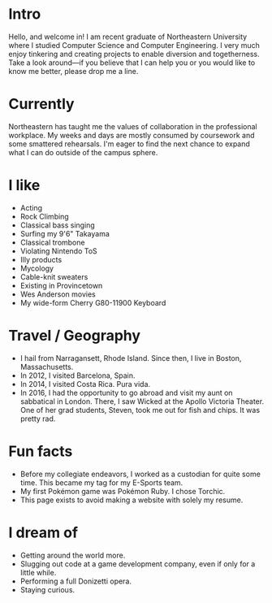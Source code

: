 
# Intro

Hello, and welcome in! I am recent graduate of Northeastern University where I studied Computer Science and Computer Engineering. I very much enjoy tinkering and creating projects to enable diversion and togetherness. Take a look around—if you believe that I can help you or you would like to know me better, please drop me a line. 


# Currently

Northeastern has taught me the values of collaboration in the professional workplace. My weeks and days are mostly consumed by coursework and some smattered rehearsals. I'm eager to find the next chance to expand what I can do outside of the campus sphere. 

# I like

- Acting
- Rock Climbing
- Classical bass singing
- Surfing my 9'6" Takayama
- Classical trombone
- Violating Nintendo ToS
- Illy products
- Mycology
- Cable-knit sweaters
- Existing in Provincetown
- Wes Anderson movies
- My wide-form Cherry G80-11900 Keyboard 

# Travel / Geography

- I hail from Narragansett, Rhode Island. Since then, I live in Boston, Massachusetts.
- In 2012, I visited Barcelona, Spain. 
- In 2014, I visited Costa Rica. Pura vida.
- In 2016, I had the opportunity to go abroad and visit my aunt on sabbatical in London. There, I saw Wicked at the Apollo Victoria Theater. One of her grad students, Steven, took me out for fish and chips. It was pretty rad.

# Fun facts

- Before my collegiate endeavors, I worked as a custodian for quite some time. This became my tag for my E-Sports team. 
- My first Pokémon game was Pokémon Ruby. I chose Torchic.
- This page exists to avoid making a website with solely my resume. 

# I dream of

- Getting around the world more. 
- Slugging out code at a game development company, even if only for a little while.
- Performing a full Donizetti opera.
- Staying curious.